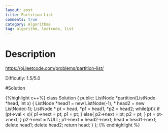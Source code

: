 ```yaml
---
layout: post
title: Partition List
comments: true
category: Algorithms
tag: algorithm, leetcode, list
---
```


# Description

https://oj.leetcode.com/problems/partition-list/

Difficutly: 1.5/5.0

#Solution

{%highlight c++%}
class Solution {
public:
    ListNode *partition(ListNode *head, int x) {
        ListNode *head1 = new ListNode(-1), * head2 = new ListNode(-1);
        ListNode * pt = head, *p1 = head1, *p2 = head2;
        while(pt){
            if (pt->val < x){
                p1->next = pt;
                p1 = pt;
            }
            else{
                p2->next = pt;
                p2 = pt;
            }
            pt = pt->next;
        }
        p2->next = NULL;
        p1->next = head2->next;
        head = head1->next;
        delete head1;
        delete head2;
        return head;
    }
};
{% endhighlight %}